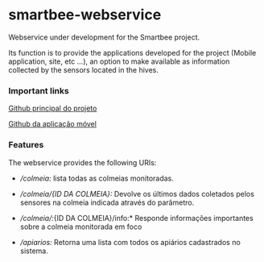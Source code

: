 # smartbee-webservice
Webservice under development for the Smartbee project.

Its function is to provide the applications developed for the project (Mobile application, site, etc ...), an option to make available as information collected by the sensors located in the hives.

### Important links 

[Github principal do projeto](https://github.com/antoniorafaelbraga/smartbee)

[Github da aplicação móvel](https://github.com/alissonlimasilva/MonitorTCCapp)

### Features

The webservice provides the following URIs:

+ */colmeia:* lista todas as colmeias monitoradas.

+ */colmeia/{ID DA COLMEIA}:* Devolve os últimos dados coletados pelos sensores na colmeia indicada através do parâmetro.

+ */colmeia/:*{ID DA COLMEIA}/info:* Responde informações importantes sobre a colmeia monitorada em foco

+ */apiarios:* Retorna uma lista com todos os apiários cadastrados no sistema.
